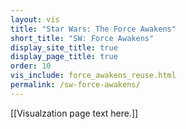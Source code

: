 ```yaml
---
layout: vis
title: "Star Wars: The Force Awakens"
short_title: "SW: Force Awakens"
display_site_title: true
display_page_title: true
order: 10
vis_include: force_awakens_reuse.html
permalink: /sw-force-awakens/
---
```


[[Visualzation page text here.]]
